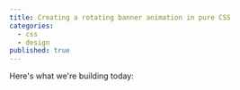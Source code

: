 ```yaml
---
title: Creating a rotating banner animation in pure CSS
categories: 
  - css
  - design
published: true
---
```

<link rel="stylesheet" href="assets/rotating_banner.css"/>
Here's what we're building today:

<div class="banner final"></div>